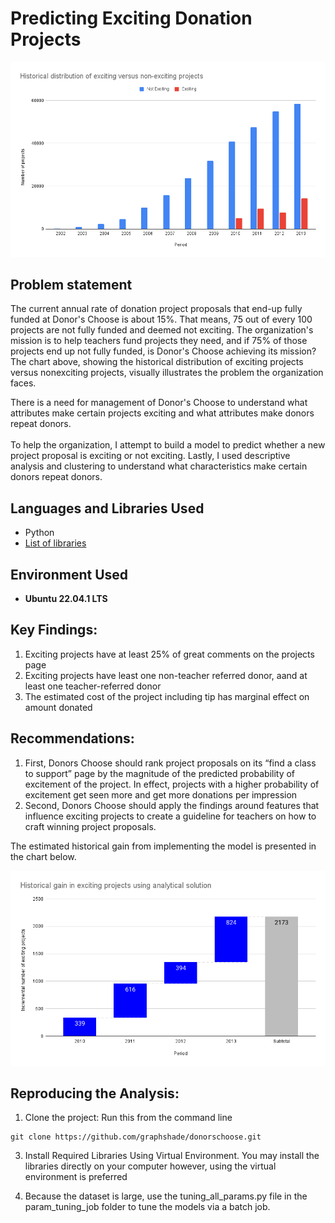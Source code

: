 # Predicting Exciting Donation Projects

<img src="https://github.com/graphshade/donorschoose/blob/main/results/Historical%20distribution%20of%20exciting%20versus%20non-exciting%20projects.png" />

<h2>Problem statement</h2>
The current annual rate of donation project proposals that end-up fully funded at Donor's Choose is about 15%. That means, 75 out of every 100 projects are not fully funded and deemed not exciting. The organization's mission is to help teachers fund projects they need, and if 75% of those projects end up not fully funded, is Donor's Choose achieving its mission? The chart above, showing the historical distribution of exciting projects versus nonexciting projects, visually illustrates the problem the organization faces. 

There is a need for management of Donor's Choose to understand what attributes make certain projects exciting and what attributes make donors repeat donors. 
<br></br>
To help the organization, I attempt to build a model to predict whether a new project proposal is exciting or not exciting. Lastly, I used descriptive analysis and clustering to understand what characteristics make certain donors repeat donors.

<h2>Languages and Libraries Used</h2>

- Python
- [List of libraries](https://github.com/graphshade/donorschoose/blob/main/requirements.txt)

<h2>Environment Used </h2>

- <b>Ubuntu 22.04.1 LTS</b>


<h2>Key Findings:</h2>

1. Exciting projects have at least 25% of great comments on the projects page
2. Exciting projects have least one non-teacher referred donor, aand at least one teacher-referred donor
3. The estimated cost of the project including tip has marginal effect on amount donated


<h2>Recommendations:</h2>

1. First, Donors Choose should rank project proposals on its “find a class to support” page by the magnitude of the predicted probability of excitement of the project. In effect,  projects with a higher probability of excitement get seen more and get more donations per impression
2. Second, Donors Choose should apply the findings around features that influence exciting projects to create a guideline for teachers on how to craft winning project proposals. 

The estimated historical gain from implementing the model is presented in the chart below.

<img src="https://github.com/graphshade/donorschoose/blob/main/results/Historical%20gain%20in%20exciting%20projects%20if%20analytical%20solution%20is%20operationalized.png" />



<h2>Reproducing the Analysis:</h2>

<p align="left">
 
1. Clone the project: Run this from the command line
 
 ```commandline
 git clone https://github.com/graphshade/donorschoose.git
 ```
 
3. Install Required Libraries Using Virtual Environment. You may install the libraries directly on your computer however, using the virtual environment is preferred
 
3. Because the dataset is large, use the tuning_all_params.py file in the param_tuning_job folder to tune the models via a batch job.
